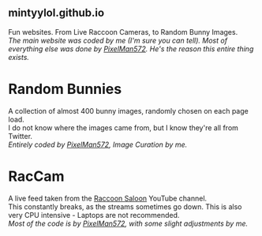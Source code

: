 ## mintyylol.github.io
Fun websites. From Live Raccoon Cameras, to Random Bunny Images.  
*The main website was coded by me (I'm sure you can tell). Most of everything else was done by [PixelMan572](https://github.com/PixelMan572). He's the reason this entire thing exists.*  



# Random Bunnies
A collection of almost 400 bunny images, randomly chosen on each page load.  
I do not know where the images came from, but I know they're all from Twitter.  
*Entirely coded by [PixelMan572](https://github.com/PixelMan572), Image Curation by me.*  

# RacCam
A live feed taken from the [Raccoon Saloon](https://www.youtube.com/@RaccoonSaloon) YouTube channel.  
This constantly breaks, as the streams sometimes go down. This is also very CPU intensive - Laptops are not recommended.  
*Most of the code is by [PixelMan572](https://github.com/PixelMan572), with some slight adjustments by me.*  
